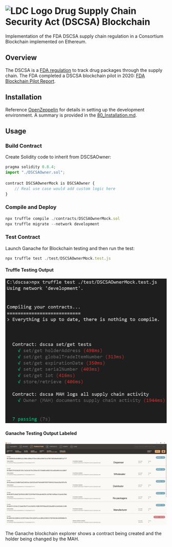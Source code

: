 # ![LDC Logo](doc/99_images/LDC_32_32.ico) Drug Supply Chain Security Act (DSCSA) Blockchain

Implementation of the FDA DSCSA supply chain regulation in a Consortium Blockchain implemented on Ethereum.

## Overview

The DSCSA is a [FDA regulation](https://www.fda.gov/drugs/drug-supply-chain-security-act-dscsa/drug-supply-chain-security-act-law-and-policies) to track drug packages through the supply chain.  The FDA completed a DSCSA blockchain pilot in 2020: [FDA Blockchain Pilot Report](https://www.ibm.com/downloads/cas/9V2LRYG5).

## Installation

Reference [OpenZeppelin](https://docs.openzeppelin.com/learn/) for details in setting up the development environment. A summary is provided in the [80_Installation.md](doc/80_Installation.md).

## Usage

### Build Contract

Create Solidity code to inherit from DSCSAOwner:

```javascript
pragma solidity 0.8.4;
import "./DSCSAOwner.sol";

contract DSCSAOwnerMock is DSCSAOwner {
    // Real use case would add custom logic here
}
```

### Compile and Deploy

```javascript
npx truffle compile ./contracts/DSCSAOwnerMock.sol
npx truffle migrate --network development
```

### Test Contract

Launch Ganache for Blockchain testing and then run the test:

```javascript
npx truffle test ./test/DSCSAOwnerMock.test.js
```

#### Truffle Testing Output

![Truffle Testing Output](doc/99_images/README/1_Testing_Output.png)

#### Ganache Testing Output Labeled

![Ganache Testing Output](doc/99_images/README/2_Testing_Ganache_Output.png)

The Ganache blockchain explorer shows a contract being created and the holder being changed by the MAH.
